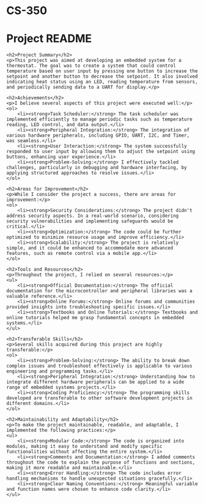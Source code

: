# CS-350

<body>
    <h1>Project README</h1>

    <h2>Project Summary</h2>
    <p>This project was aimed at developing an embedded system for a thermostat. The goal was to create a system that could control temperature based on user input by pressing one button to increase the setpoint and another button to decrease the setpoint. It also involved indicating heat status using an LED, reading temperature from sensors, and periodically sending data to a UART for display.</p>

    <h2>Achievements</h2>
    <p>I believe several aspects of this project were executed well:</p>
    <ol>
        <li><strong>Task Scheduler:</strong> The task scheduler was implemented efficiently to manage periodic tasks such as temperature reading, LED control, and data output.</li>
        <li><strong>Peripheral Integration:</strong> The integration of various hardware peripherals, including GPIO, UART, I2C, and Timer, was seamless.</li>
        <li><strong>User Interaction:</strong> The system successfully responded to user input by allowing them to adjust the setpoint using buttons, enhancing user experience.</li>
        <li><strong>Problem-Solving:</strong> I effectively tackled challenges, particularly in debugging and hardware interfacing, by applying structured approaches to resolve issues.</li>
    </ol>

    <h2>Areas for Improvement</h2>
    <p>While I consider the project a success, there are areas for improvement:</p>
    <ol>
        <li><strong>Security Considerations:</strong> The project didn't address security aspects. In a real-world scenario, considering security vulnerabilities and implementing safeguards would be critical.</li>
        <li><strong>Optimization:</strong> The code could be further optimized to minimize resource usage and improve efficiency.</li>
        <li><strong>Scalability:</strong> The project is relatively simple, and it could be enhanced to accommodate more advanced features, such as remote control via a mobile app.</li>
    </ol>

    <h2>Tools and Resources</h2>
    <p>Throughout the project, I relied on several resources:</p>
    <ul>
        <li><strong>Official Documentation:</strong> The official documentation for the microcontroller and peripheral libraries was a valuable reference.</li>
        <li><strong>Online Forums:</strong> Online forums and communities provided insights into troubleshooting specific issues.</li>
        <li><strong>Textbooks and Online Tutorials:</strong> Textbooks and online tutorials helped me grasp fundamental concepts in embedded systems.</li>
    </ul>

    <h2>Transferable Skills</h2>
    <p>Several skills acquired during this project are highly transferable:</p>
    <ol>
        <li><strong>Problem-Solving:</strong> The ability to break down complex issues and troubleshoot effectively is applicable to various engineering and programming tasks.</li>
        <li><strong>Peripheral Integration:</strong> Understanding how to integrate different hardware peripherals can be applied to a wide range of embedded systems projects.</li>
        <li><strong>Coding Proficiency:</strong> The programming skills developed are transferable to other software development projects in different domains.</li>
    </ol>

    <h2>Maintainability and Adaptability</h2>
    <p>To make the project maintainable, readable, and adaptable, I implemented the following practices:</p>
    <ul>
        <li><strong>Modular Code:</strong> The code is organized into modules, making it easy to understand and modify specific functionalities without affecting the entire system.</li>
        <li><strong>Comments and Documentation:</strong> I added comments throughout the code to explain the purpose of functions and sections, making it more readable and maintainable.</li>
        <li><strong>Error Handling:</strong> The code includes error handling mechanisms to handle unexpected situations gracefully.</li>
        <li><strong>Clear Naming Conventions:</strong> Meaningful variable and function names were chosen to enhance code clarity.</li>
    </ul>
</body>
